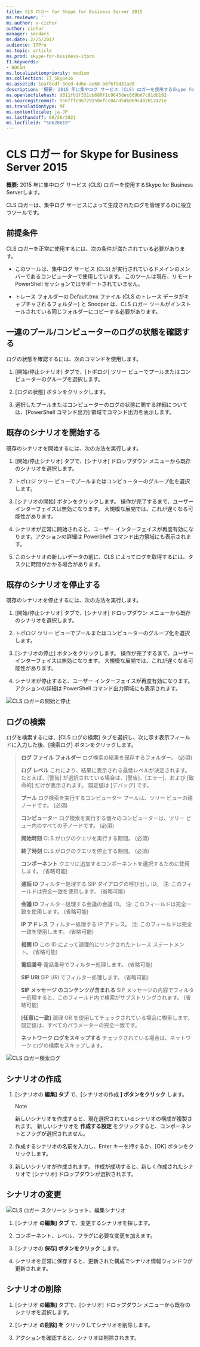 ```yaml
---
title: CLS ロガー for Skype for Business Server 2015
ms.reviewer: ''
ms.author: v-cichur
author: cichur
manager: serdars
ms.date: 2/25/2017
audience: ITPro
ms.topic: article
ms.prod: skype-for-business-itpro
f1.keywords:
- NOCSH
ms.localizationpriority: medium
ms.collection: IT_Skype16
ms.assetid: 1eaf8cdf-3dcd-4d6e-ae68-b6f6f9431ad8
description: '概要: 2015 年に集中ログ サービス (CLS) ロガーを使用するSkype for Business Serverします。'
ms.openlocfilehash: d811fb1f331cb680f1c9645dec669bd7c81db192
ms.sourcegitcommit: 556fffc96729150efcc04cd5d6069c402012421e
ms.translationtype: MT
ms.contentlocale: ja-JP
ms.lasthandoff: 08/26/2021
ms.locfileid: "58628619"
---
```

# <a name="cls-logger-for-skype-for-business-server-2015"></a>CLS ロガー for Skype for Business Server 2015
 
**概要:** 2015 年に集中ログ サービス (CLS) ロガーを使用するSkype for Business Serverします。
  
CLS ロガーは、集中ログ サービスによって生成されたログを管理するのに役立つツールです。
  
## <a name="prerequisites"></a>前提条件

CLS ロガーを正常に使用するには、次の条件が満たされている必要があります。
  
- このツールは、集中ログ サービス (CLS) が実行されているドメインのメンバーであるコンピューターで使用しています。 このツールは現在、リモート PowerShell セッションではサポートされていません。
    
- トレース フォルダーの Default.tmx ファイル (CLS のトレース データがキャプチャされるフォルダー) と Snooper は、CLS ロガー ツールがインストールされている同じフォルダーにコピーする必要があります。
    
## <a name="check-the-logging-status-of-a-set-of-poolscomputers"></a>一連のプール/コンピューターのログの状態を確認する

ログの状態を確認するには、次のコマンドを使用します。
  
1. [開始/停止シナリオ] タブで、[トポロジ] ツリー ビューでプールまたはコンピューターのグループを選択します。
    
2. [ログの状態] ボタンをクリックします。
    
3. 選択したプールまたはコンピューターのログの状態に関する詳細については、[PowerShell コマンド出力] 領域でコマンド出力を表示します。
    
## <a name="start-an-existing-scenario"></a>既存のシナリオを開始する

既存のシナリオを開始するには、次の方法を実行します。
  
1. [開始/停止シナリオ] タブで、[シナリオ] ドロップダウン メニューから既存のシナリオを選択します。
    
2. トポロジ ツリー ビューでプールまたはコンピューターのグループ化を選択します。
    
3. [シナリオの開始] ボタンをクリックします。 操作が完了するまで、ユーザー インターフェイスは無効になります。 大規模な展開では、これが遅くなる可能性があります。
    
4. シナリオが正常に開始されると、ユーザー インターフェイスが再度有効になります。アクションの詳細は PowerShell コマンド出力領域にも表示されます。
    
5. このシナリオの新しいデータの前に、CLS によってログを取得するには、タスクに時間がかかる場合があります。
    
## <a name="stop-an-existing-scenario"></a>既存のシナリオを停止する

既存のシナリオを停止するには、次の方法を実行します。
  
1. [開始/停止シナリオ] タブで、[シナリオ] ドロップダウン メニューから既存のシナリオを選択します。
    
2. トポロジ ツリー ビューでプールまたはコンピューターのグループ化を選択します。
    
3. [シナリオの停止] ボタンをクリックします。 操作が完了するまで、ユーザー インターフェイスは無効になります。 大規模な展開では、これが遅くなる可能性があります。
    
4. シナリオが停止すると、ユーザー インターフェイスが再度有効になります。アクションの詳細は PowerShell コマンド出力領域にも表示されます。
    
![CLS ロガーの開始と停止](../../media/2c4a36c2-b5db-4550-a3b3-41f18e0e2f0c.png)
  
## <a name="search-for-logs"></a>ログの検索

ログを検索するには、[CLS ログの検索] タブを選択し、次に示す表示フィールドに入力した後、[検索ログ] ボタンをクリックします。
  
> **ログ ファイル フォルダー** ログ検索の結果を保存するフォルダー。 (必須)
> 
> **ログ レベル** これにより、結果に表示される最低レベルが決定されます。 たとえば、[警告] が選択されている場合は、[警告]、[エラー]、および [致命的] だけが表示されます。 既定値は [デバッグ] です。
> 
> **プール** ログ検索を実行するコンピューター プールは、ツリー ビューの親ノードです。 (必須)
> 
> **コンピューター** ログ検索を実行する個々のコンピューターは、ツリー ビュー内のすべての子ノードです。 (必須)
> 
> **開始時刻** CLS がログのクエリを実行する期間。 (必須)
> 
> **終了時刻** CLS がログのクエリを停止する期間。 (必須)
> 
> **コンポーネント** クエリに追加するコンポーネントを選択するために使用します。 (省略可能)
> 
> **通話 ID** フィルター処理する SIP ダイアログの呼び出し ID。 注: このフィールドは完全一致を使用します。 (省略可能)
> 
> **会議 ID** フィルター処理する会議の会議 ID。 注: このフィールドは完全一致を使用します。 (省略可能)
> 
> **IP アドレス** フィルター処理する IP アドレス。 注: このフィールドは完全一致を使用します。 (省略可能)
> 
> **相関 ID** この ID によって論理的にリンクされたトレース ステートメント。 (省略可能)
> 
> **電話番号** 電話番号でフィルター処理します。 (省略可能)
> 
> **SIP URI** SIP URI でフィルター処理します。 (省略可能)
> 
> **SIP メッセージ のコンテンツが含まれる** SIP メッセージの内容でフィルター処理すると、このフィールド内で検索がサブストリングされます。 (省略可能)
> 
> **[任意に一致]** 論理 OR を使用してチェックされている場合に検索します。 既定値は、すべてのパラメーターの完全一致です。
> 
> **ネットワーク ログをスキップする** チェックされている場合は、ネットワーク ログの検索をスキップします。
    
![CLS ロガー検索ログ](../../media/5793ea3c-6f5f-40ef-8b53-100da831eedf.png)
  
## <a name="create-a-scenario"></a>シナリオの作成

1. [シナリオの **編集] タブ** で、[シナリオの作成 **] ボタンをクリック** します。
    
    > [!NOTE]
    > 新しいシナリオを作成すると、現在選択されているシナリオの構成が複製されます。 新しいシナリオを **作成する設定** をクリックすると、コンポーネントとフラグが選択されません。
  
2. 作成するシナリオの名前を入力し、Enter キーを押するか、[OK] ボタンをクリックします。
    
3. 新しいシナリオが作成されます。 作成が成功すると、新しく作成されたシナリオで [シナリオ] ドロップダウンが選択されます。
    
## <a name="modify-a-scenario"></a>シナリオの変更

![CLS ロガー スクリーン ショット、編集シナリオ](../../media/abbbcac0-8a2e-48af-a22f-4fee0283a29f.png)
  
1. [シナリオ **の編集] タブ** で、変更するシナリオを探します。
    
2. コンポーネント、レベル、フラグに必要な変更を加えます。
    
3. [シナリオの **保存] ボタンをクリック** します。
    
4. シナリオを正常に保存すると、更新された構成でシナリオ情報ウィンドウが更新されます。
    
## <a name="delete-a-scenario"></a>シナリオの削除

1. [シナリオ **の編集]** タブで、[シナリオ] ドロップダウン メニューから既存のシナリオを選択します。
    
2. [シナリオ **の削除] を** クリックしてシナリオを削除します。
    
3. アクションを確認すると、シナリオは削除されます。
    

